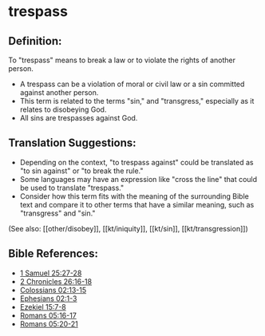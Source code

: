 # trespass #

## Definition: ##

To "trespass" means to break a law or to violate the rights of another person.

* A trespass can be a violation of moral or civil law or a sin committed against another person.
* This term is related to the terms "sin," and "transgress," especially as it relates to disobeying God.
* All sins are trespasses against God.

## Translation Suggestions: ##

* Depending on the context, "to trespass against" could be translated as "to sin against" or "to break the rule."
* Some languages may have an expression like "cross the line" that could be used to translate "trespass."
* Consider how this term fits with the meaning of the surrounding Bible text and compare it to other terms that have a similar meaning, such as "transgress" and "sin."

(See also: [[other/disobey]], [[kt/iniquity]], [[kt/sin]], [[kt/transgression]])

## Bible References: ##

* [1 Samuel 25:27-28](en/tn/1sa/help/25/27)
* [2 Chronicles 26:16-18](en/tn/2ch/help/26/16)
* [Colossians 02:13-15](en/tn/col/help/02/13)
* [Ephesians 02:1-3](en/tn/eph/help/02/01)
* [Ezekiel 15:7-8](en/tn/ezk/help/15/07)
* [Romans 05:16-17](en/tn/rom/help/05/16)
* [Romans 05:20-21](en/tn/rom/help/05/20)